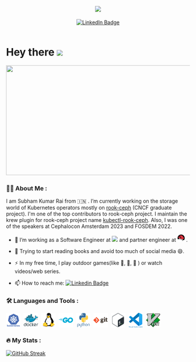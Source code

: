 <div id="header" align="center">
  <img src="https://media.giphy.com/media/M9gbBd9nbDrOTu1Mqx/giphy.gif" width="100"/>
</div>

<br>

<div id="badges" align="center">
  <a href="https://www.linkedin.com/in/subham-kumar-rai-76a58412b/">
    <img src="https://img.shields.io/badge/LinkedIn-blue?style=for-the-badge&logo=linkedin&logoColor=white" alt="LinkedIn Badge"/>
  </a>
</div>

<br>
<h1>
  Hey there
  <img src="https://media.giphy.com/media/hvRJCLFzcasrR4ia7z/giphy.gif" width="30px"/>
</h1>

<div align="center">
  <img src="https://media3.giphy.com/media/BemKqR9RDK4V2/giphy.gif?cid=ecf05e47bnjenc33twyfre05fyci3p8apxp7k5hqyo1zvgfn&rid=giphy.gif&ct=g" width="600" height="300"/>
</div>

### 👨‍💻 About Me :
I am Subham Kumar Rai from 🇮🇳 .  I’m currently working on the storage world of Kubernetes operators mostly on [rook-ceph](https://github.com/rook/rook) (CNCF graduate project). I'm one of the top contributors to rook-ceph project. I maintain the krew plugin for rook-ceph project name [kubectl-rook-ceph](https://github.com/rook/kubectl-rook-ceph). Also, I was one of the speakers at Cephalocon Amsterdam 2023 and FOSDEM 2022.

- :telescope: I’m working as a Software Engineer at <img src="https://github.com/gilbarbara/logos/blob/main/logos/ibm.svg" width="20"> and partner engineer at <img src="https://github.com/devicons/devicon/blob/master/icons/redhat/redhat-original.svg" width="20"> .

- :seedling: Trying to start reading books and avoid too much of social media 😄.

- :zap: In my free time, I play outdoor games(like 🏏, 🏸, 🏐 ) or watch videos/web series.

- :mailbox: How to reach me: [![Linkedin Badge](https://img.shields.io/badge/-subhamkrai-blue?style=flat&logo=Linkedin&logoColor=white)](https://www.linkedin.com/in/subham-kumar-rai-76a58412b/)

### :hammer_and_wrench: Languages and Tools :

<div>

  <img src="https://github.com/devicons/devicon/blob/master/icons/kubernetes/kubernetes-plain-wordmark.svg" title="Kubernetes" alt="Kubernetes" width="40" height="40"/>&nbsp;
  <img src="https://github.com/devicons/devicon/blob/master/icons/docker/docker-original-wordmark.svg" title="Docker" alt="Docker" width="40" height="40"/>&nbsp;
  <img src="https://github.com/devicons/devicon/blob/master/icons/linux/linux-original.svg" title="Linux" alt="Linux" width="40" height="40"/>&nbsp;
    <img src="https://github.com/devicons/devicon/blob/master/icons/go/go-original-wordmark.svg" title="Go" alt="Go" width="40" height="40"/>&nbsp;
  <img src="https://github.com/devicons/devicon/blob/master/icons/python/python-original-wordmark.svg" title="Python" alt="Python" width="40" height="40"/>&nbsp;
  <img src="https://github.com/devicons/devicon/blob/master/icons/git/git-original-wordmark.svg"  title="Git" alt="Git" width="40" height="40"/>&nbsp;
  <img src="https://github.com/devicons/devicon/blob/master/icons/bash/bash-original.svg" title="Bash" alt="Bash" width="40" height="40"/>&nbsp;
  <img src="https://github.com/devicons/devicon/blob/master/icons/vscode/vscode-original-wordmark.svg" title="VS Code" alt="VS Code" width="40" height="40"/>&nbsp;
  <img src="https://github.com/devicons/devicon/blob/master/icons/vim/vim-original.svg" title="Vim" alt="Vim" width="40" height="40"/>&nbsp;
</div>

### :fire: My Stats :
[![GitHub Streak](https://github-readme-streak-stats.herokuapp.com?user=subhamkrai&theme=tokyonight&date_format=j%20M%5B%20Y%5D)](https://git.io/streak-stats)

<!--
**subhamkrai/subhamkrai** is a ✨ _special_ ✨ repository because its `README.md` (this file) appears on your GitHub profile.

Here are some ideas to get you started:

- 🔭 I’m currently working on ...
- 🌱 I’m currently learning ...
- 👯 I’m looking to collaborate on ...
- 🤔 I’m looking for help with ...
- 💬 Ask me about ...
- 📫 How to reach me: ...
- 😄 Pronouns: ...
- ⚡ Fun fact: ...
-->
